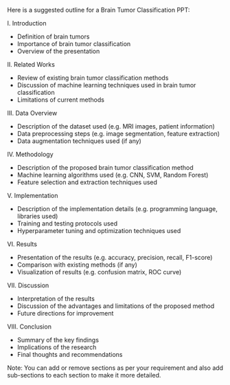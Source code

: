 Here is a suggested outline for a Brain Tumor Classification PPT:

I. Introduction

- Definition of brain tumors
- Importance of brain tumor classification
- Overview of the presentation

II. Related Works

- Review of existing brain tumor classification methods
- Discussion of machine learning techniques used in brain tumor classification
- Limitations of current methods

III. Data Overview

- Description of the dataset used (e.g. MRI images, patient information)
- Data preprocessing steps (e.g. image segmentation, feature extraction)
- Data augmentation techniques used (if any)

IV. Methodology

- Description of the proposed brain tumor classification method
- Machine learning algorithms used (e.g. CNN, SVM, Random Forest)
- Feature selection and extraction techniques used

V. Implementation

- Description of the implementation details (e.g. programming language, libraries used)
- Training and testing protocols used
- Hyperparameter tuning and optimization techniques used

VI. Results

- Presentation of the results (e.g. accuracy, precision, recall, F1-score)
- Comparison with existing methods (if any)
- Visualization of results (e.g. confusion matrix, ROC curve)

VII. Discussion

- Interpretation of the results
- Discussion of the advantages and limitations of the proposed method
- Future directions for improvement

VIII. Conclusion

- Summary of the key findings
- Implications of the research
- Final thoughts and recommendations

Note: You can add or remove sections as per your requirement and also add sub-sections to each section to make it more detailed.
